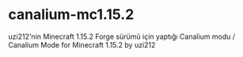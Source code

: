 # canalium-mc1.15.2
uzi212'nin Minecraft 1.15.2 Forge sürümü için yaptığı Canalium modu
 / Canalium Mode for Minecraft 1.15.2 by uzi212
